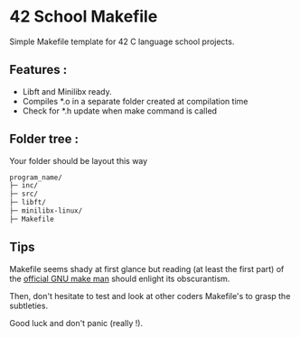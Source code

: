 
# 42 School Makefile

Simple Makefile template for 42 C language school projects.

## Features :
- Libft and Minilibx ready.
- Compiles *.o in a separate folder created at compilation time
- Check for *.h update when make command is called

## Folder tree :
Your folder should be layout this way
```bash
program_name/
├─ inc/
├─ src/
├─ libft/
├─ minilibx-linux/
├─ Makefile
```

## Tips
Makefile seems shady at first glance but reading (at least the first part) of the [official GNU make man](https://www.gnu.org/software/make/manual/make.html/)  should enlight its obscurantism.

Then, don't hesitate to test and look at other coders Makefile's to grasp the subtleties.

Good luck and don't panic (really !).
